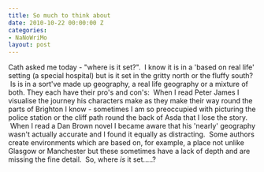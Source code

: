 ```yaml
---
title: So much to think about
date: 2010-10-22 00:00:00 Z
categories:
- NaNoWriMo
layout: post
---
```


Cath asked me today - "where is it set?".  I know it is in a 'based on real life' setting (a special hospital) but is it set in the gritty north or the fluffy south?  Is is in a sort've made up geography, a real life geography or a mixture of both. They each have their pro's and con's:  When I read Peter James I visualise the journey his characters make as they make their way round the parts of Brighton I know - sometimes I am so preoccupied with picturing the police station or the cliff path round the back of Asda that I lose the story.  When I read a Dan Brown novel I became aware that his 'nearly' geography wasn't actually accurate and I found it equally as distracting.  Some authors create environments which are based on, for example, a place not unlike Glasgow or Manchester but these sometimes have a lack of depth and are missing the fine detail.  So, where _is_ it set.....?

